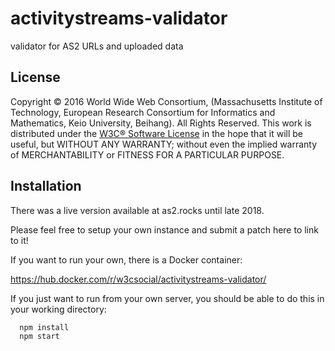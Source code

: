 activitystreams-validator
=========================

validator for AS2 URLs and uploaded data

License
-------

Copyright © 2016 World Wide Web Consortium, (Massachusetts Institute of
Technology, European Research Consortium for Informatics and Mathematics, Keio
University, Beihang). All Rights Reserved. This work is distributed under the
[W3C® Software License](http://www.w3.org/Consortium/Legal/copyright-software)
in the hope that it will be useful, but WITHOUT ANY WARRANTY; without even the
implied warranty of MERCHANTABILITY or FITNESS FOR A PARTICULAR PURPOSE.

Installation
------------

There was a live version available at as2.rocks until late 2018.

Please feel free to setup your own instance and submit a patch here to link to it!

If you want to run your own, there is a Docker container:

  https://hub.docker.com/r/w3csocial/activitystreams-validator/

If you just want to run from your own server, you should be able to do this in
your working directory:

```
  npm install
  npm start
```
